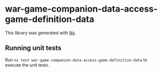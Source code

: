 # war-game-companion-data-access-game-definition-data

This library was generated with [Nx](https://nx.dev).

## Running unit tests

Run `nx test war-game-companion-data-access-game-definition-data` to execute the unit tests.
